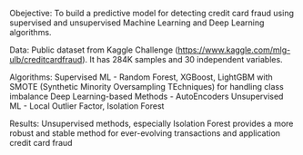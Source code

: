 Obejective: To build a predictive model for detecting credit card fraud using supervised and unsupervised Machine Learning and Deep Learning algorithms.

Data: Public dataset from Kaggle Challenge (https://www.kaggle.com/mlg-ulb/creditcardfraud). It has 284K samples and 30 independent variables.

Algorithms: Supervised ML - Random Forest, XGBoost, LightGBM with SMOTE (Synthetic Minority Oversampling TEchniques) for handling class imbalance Deep Learning-based Methods - AutoEncoders Unsupervised ML - Local Outlier Factor, Isolation Forest

Results: Unsupervised methods, especially Isolation Forest provides a more robust and stable method for ever-evolving transactions and application credit card fraud
